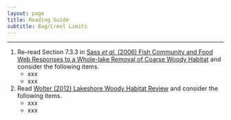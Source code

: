 ```yaml
---
layout: page
title: Reading Guide
subtitle: Bag/Creel Limits
---
```


----

1. Re-read Section 7.3.3 in [Sass *et al.* (2006) Fish Community and Food Web Responses to a Whole-lake Removal of Coarse Woody Habitat](Sassetal_2006_CWHremoval.pdf) and consider the following items.
    * xxx
    * xxx
1. Read [Wolter (2012) Lakeshore Woody Habitat Review](http://dnr.wi.gov/topic/fishing/documents/outreach/LitWoodyHabReviewWolter2012.pdf) and consider the following items.
    * xxx
    * xxx
